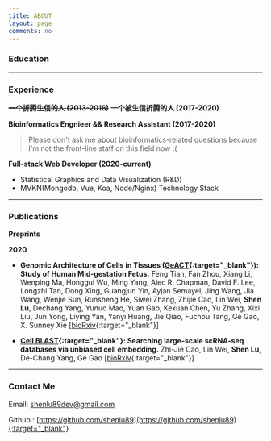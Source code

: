 ```yaml
---
title: ABOUT
layout: page
comments: no
---
```



### Education



----
### Experience

<del><strong>一个折腾生信的人 (2013-2016)</strong></del> **一个被生信折腾的人 (2017-2020)**

**Bioinformatics Engnieer && Research Assistant (2017-2020)**

>Please don't ask me about bioinformatics-related questions because I'm not the front-line staff on this field now :(

**Full-stack Web Developer (2020-current)**

- Statistical Graphics and Data Visualization (R&D)
- MVKN(Mongodb, Vue, Koa, Node/Nginx) Technology Stack

----

### Publications


**Preprints**

**2020**

- **Genomic Architecture of Cells in Tissues ([GeACT](http://geact.gao-lab.org){:target="_blank"}): Study of Human Mid-gestation Fetus.** Feng Tian, Fan Zhou, Xiang Li, Wenping Ma, Honggui Wu, Ming Yang, Alec R. Chapman, David F. Lee, Longzhi Tan, Dong Xing, Guangjun Yin, Ayjan Semayel, Jing Wang, Jia Wang, Wenjie Sun, Runsheng He, Siwei Zhang, Zhijie Cao, Lin Wei, **Shen Lu**, Dechang Yang, Yunuo Mao, Yuan Gao, Kexuan Chen, Yu Zhang, Xixi Liu, Jun Yong, Liying Yan, Yanyi Huang, Jie Qiao, Fuchou Tang, Ge Gao, X. Sunney Xie [[bioRxiv](https://www.biorxiv.org/content/10.1101/2020.04.12.038000v1){:target="_blank"}]

- **[Cell BLAST](https://cblast.gao-lab.org){:target="_blank"}: Searching large-scale scRNA-seq databases via unbiased cell embedding.** Zhi-Jie Cao, Lin Wei, **Shen Lu**, De-Chang Yang, Ge Gao [[bioRxiv](https://doi.org/10.1101/587360){:target="_blank"}]


----

### Contact Me

Email: [shenlu89dev@gmail.com](mailto:shenlu89dev@gmail.com)

Github : [https://github.com/shenlu89](https://github.com/shenlu89){:target="_blank"}